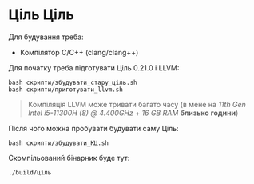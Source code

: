 # Ціль Ціль

Для будування треба:

- Компілятор C/C++ (clang/clang++)

Для початку треба підготувати Ціль 0.21.0 і LLVM:

```shell
bash скрипти/збудувати_стару_ціль.sh
bash скрипти/приготувати_llvm.sh
```

> Компіляція LLVM може тривати багато часу (в мене на _11th Gen Intel i5-11300H (8) @ 4.400GHz_ + _16 GB RAM_ **близько
години**)

Після чого можна пробувати будувати саму Ціль:

```shell
bash скрипти/збудувати_КЦ.sh 
```

Скомпільований бінарник буде тут:

```shell
./build/ціль
```